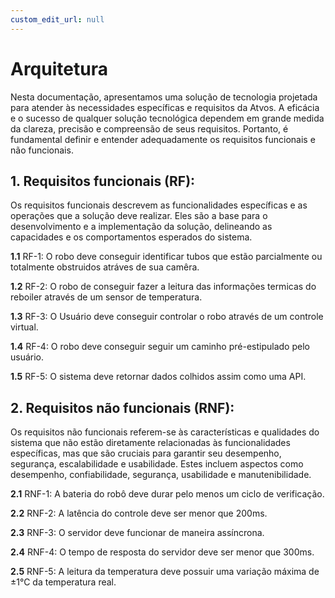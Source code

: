 ```yaml
---
custom_edit_url: null
---
```


# Arquitetura

Nesta documentação, apresentamos uma solução de tecnologia projetada para atender às necessidades específicas e requisitos da Atvos. A eficácia e o sucesso de qualquer solução tecnológica dependem em grande medida da clareza, precisão e compreensão de seus requisitos. Portanto, é fundamental definir e entender adequadamente os requisitos funcionais e não funcionais.

## 1. Requisitos funcionais (RF):

Os requisitos funcionais descrevem as funcionalidades específicas e as operações que a solução deve realizar. Eles são a base para o desenvolvimento e a implementação da solução, delineando as capacidades e os comportamentos esperados do sistema. 

**1.1** RF-1: O robo deve conseguir identificar tubos que estão parcialmente ou totalmente obstruidos atráves de sua camêra.

**1.2** RF-2: O robo de conseguir fazer a leitura das informações termicas do reboiler através de um sensor de temperatura.

**1.3** RF-3: O Usuário deve conseguir controlar o robo através de um controle virtual.

**1.4** RF-4: O robo deve conseguir seguir um caminho pré-estipulado pelo usuário.

**1.5** RF-5: O sistema deve retornar dados colhidos assim como uma API.

## 2. Requisitos não funcionais (RNF):

Os requisitos não funcionais referem-se às características e qualidades do sistema que não estão diretamente relacionadas às funcionalidades específicas, mas que são cruciais para garantir seu desempenho, segurança, escalabilidade e usabilidade. Estes incluem aspectos como desempenho, confiabilidade, segurança, usabilidade e manutenibilidade. 

**2.1** RNF-1: A bateria do robô deve durar pelo menos um ciclo de verificação.

**2.2** RNF-2: A latência do controle deve ser menor que 200ms.

**2.3** RNF-3: O servidor deve funcionar de maneira assíncrona.

**2.4** RNF-4: O tempo de resposta do servidor deve ser menor que 300ms.

**2.5** RNF-5: A leitura da temperatura deve possuir uma variação máxima de ±1°C da temperatura real.